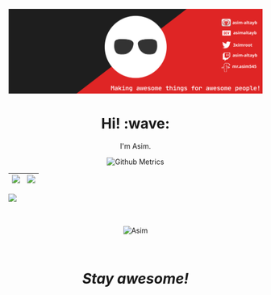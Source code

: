 [![Social banner for Asim](https://github.com/asim-altayb/asim-altayb/blob/main/assets/my_header.svg)](https://facebook.com/mr.asim545)
<h1 align='center'> Hi! :wave:</h1>
<p align='center'>
I'm Asim.
</p>


<p align="center"> <img width="500" src="https://metrics.lecoq.io/asim-altayb" alt="Github Metrics"> </p>

|![](https://github-readme-stats.vercel.app/api?username=asim-altayb&&show_icons=true&title_color=ffffff&icon_color=bb2acf&text_color=daf7dc&bg_color=151515)|![](https://github-readme-stats.vercel.app/api/top-langs/?username=blueedgetechno&layout=compact&theme=tokyonight&langs_count=10)|
|-|-|


![](https://activity-graph.herokuapp.com/graph?username=asim-altayb&theme=redical)

<br>
<p align="center"><p align="center"> <img src="https://komarev.com/ghpvc/?username=asim-altayb" alt="Asim"/> </p>  </p>
<br>

<h1 align='center'><i>Stay awesome!</i></h1>

